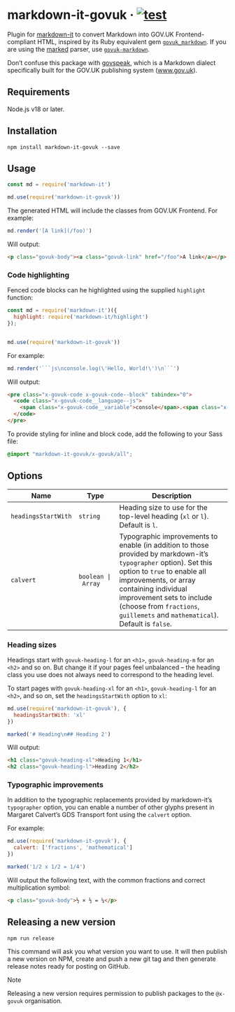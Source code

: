# markdown-it-govuk · [![test](https://github.com/x-govuk/markdown-it-govuk/actions/workflows/test.yml/badge.svg)](https://github.com/x-govuk/markdown-it-govuk/actions/workflows/test.yml)

Plugin for [markdown-it](https://github.com/markdown-it/markdown-it) to convert Markdown into GOV.UK Frontend-compliant HTML, inspired by its Ruby equivalent gem [`govuk_markdown`](https://github.com/DFE-Digital/govuk_markdown). If you are using the [marked](https://marked.js.org/) parser, use [`govuk-markdown`](https://github.com/x-govuk/govuk-markdown).

Don’t confuse this package with [govspeak](https://github.com/alphagov/govspeak), which is a Markdown dialect specifically built for the GOV.UK publishing system (www.gov.uk).

## Requirements

Node.js v18 or later.

## Installation

`npm install markdown-it-govuk --save`

## Usage

```js
const md = require('markdown-it')

md.use(require('markdown-it-govuk'))
```

The generated HTML will include the classes from GOV.UK Frontend. For example:

```js
md.render('[A link](/foo)')
```

Will output:

```html
<p class="govuk-body"><a class="govuk-link" href="/foo">A link</a></p>
```

### Code highlighting

Fenced code blocks can he highlighted using the supplied `highlight` function:

```js
const md = require('markdown-it')({
  highlight: require('markdown-it/highlight')
});


md.use(require('markdown-it-govuk'))
```

For example:

````js
md.render('```js\nconsole.log(\'Hello, World!\')\n```')
````

Will output:

```html
<pre class="x-govuk-code x-govuk-code--block" tabindex="0">
  <code class="x-govuk-code__language--js">
    <span class="x-govuk-code__variable">console</span>.<span class="x-govuk-code__title">log</span>(<span class="x-govuk-code__string">'Hello, World!'</span>)
  </code>
</pre>
```

To provide styling for inline and block code, add the following to your Sass file:

```scss
@import "markdown-it-govuk/x-govuk/all";
```

## Options

| Name                | Type               | Description                                                                                                                                                                                                                                                                                                |
| ------------------- | ------------------ | ---------------------------------------------------------------------------------------------------------------------------------------------------------------------------------------------------------------------------------------------------------------------------------------------------------- |
| `headingsStartWith` | `string`           | Heading size to use for the top-level heading (`xl` or `l`). Default is `l`.                                                                                                                                                                                                                               |
| `calvert`           | `boolean \| Array` | Typographic improvements to enable (in addition to those provided by markdown-it’s `typographer` option). Set this option to `true` to enable all improvements, or array containing individual improvement sets to include (choose from `fractions`, `guillemets` and `mathematical`). Default is `false`. |

### Heading sizes

Headings start with `govuk-heading-l` for an `<h1>`, `govuk-heading-m` for an `<h2>` and so on. But change it if your pages feel unbalanced – the heading class you use does not always need to correspond to the heading level.

To start pages with `govuk-heading-xl` for an `<h1>`, `govuk-heading-l` for an `<h2>`, and so on, set the `headingsStartWith` option to `xl`:

```js
md.use(require('markdown-it-govuk'), {
  headingsStartWith: 'xl'
})

marked('# Heading\n## Heading 2')
```

Will output:

```html
<h1 class="govuk-heading-xl">Heading 1</h1>
<h2 class="govuk-heading-l">Heading 2</h2>
```

### Typographic improvements

In addition to the typographic replacements provided by markdown-it’s `typographer` option, you can enable a number of other glyphs present in Margaret Calvert’s GDS Transport font using the `calvert` option.

For example:

```js
md.use(require('markdown-it-govuk'), {
  calvert: ['fractions', 'mathematical']
})

marked('1/2 x 1/2 = 1/4')
```

Will output the following text, with the common fractions and correct multiplication symbol:

```html
<p class="govuk-body">½ × ½ = ¼</p>
```

## Releasing a new version

`npm run release`

This command will ask you what version you want to use. It will then publish a new version on NPM, create and push a new git tag and then generate release notes ready for posting on GitHub.

> [!NOTE]
> Releasing a new version requires permission to publish packages to the `@x-govuk` organisation.
